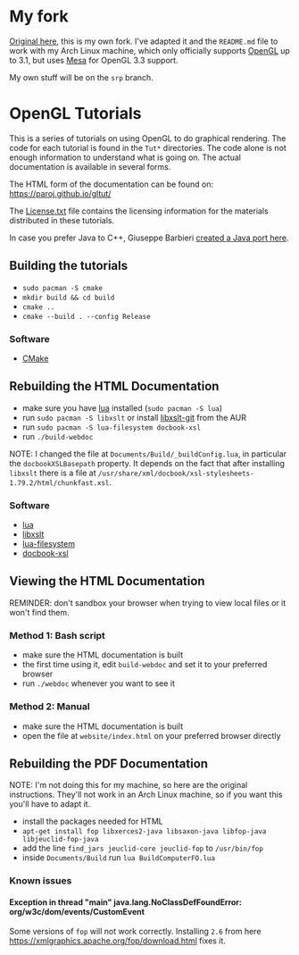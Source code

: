 # My fork

[Original here](https://github.com/paroj/gltut), this is my own fork. 
I've adapted it and the `README.md` file to work with my Arch Linux
machine, which only officially supports [OpenGL](https://wiki.archlinux.org/title/OpenGL)
up to 3.1, but uses [Mesa](https://archlinux.org/packages/extra/x86_64/mesa/) for OpenGL 3.3 support.

My own stuff will be on the `srp` branch.

# OpenGL Tutorials

This is a series of tutorials on using OpenGL to do graphical rendering.
The code for each tutorial is found in the `Tut*` directories. The code
alone is not enough information to understand what is going on. The actual
documentation is available in several forms.

The HTML form of the documentation can be found on: https://paroj.github.io/gltut/

The [License.txt](License.txt) file contains the licensing information for the materials distributed in these tutorials.

In case you prefer Java to C++, Giuseppe Barbieri [created a Java port here](https://github.com/elect86/modern-jogl-examples).

## Building the tutorials

- `sudo pacman -S cmake`
- `mkdir build && cd build`
- `cmake ..`
- `cmake --build . --config Release`

### Software

- [CMake](https://archlinux.org/packages/extra/x86_64/cmake/)

## Rebuilding the HTML Documentation

- make sure you have [lua](https://wiki.archlinux.org/title/Lua) installed (`sudo pacman -S lua`)
- run `sudo pacman -S libxslt` or install [libxslt-git](https://aur.archlinux.org/packages/libxslt-git) from the AUR
- run `sudo pacman -S lua-filesystem docbook-xsl`
- run `./build-webdoc`

NOTE: I changed the file at `Documents/Build/_buildConfig.lua`, in particular
the `docbookXSLBasepath` property. It depends on the fact that after installing
`libxslt` there is a file at 
`/usr/share/xml/docbook/xsl-stylesheets-1.79.2/html/chunkfast.xsl`.

### Software

- [lua](https://archlinux.org/packages/extra/x86_64/lua/)
- [libxslt](https://archlinux.org/packages/extra/x86_64/libxslt/)
- [lua-filesystem](https://archlinux.org/packages/community/x86_64/lua-filesystem/)
- [docbook-xsl](https://archlinux.org/packages/extra/any/docbook-xsl/)

## Viewing the HTML Documentation

REMINDER: don't sandbox your browser when trying to view local files or it won't find them.

### Method 1: Bash script

- make sure the HTML documentation is built
- the first time using it, edit `build-webdoc` and set it to your preferred browser
- run `./webdoc` whenever you want to see it

### Method 2: Manual

- make sure the HTML documentation is built
- open the file at `website/index.html` on your preferred browser directly

## Rebuilding the PDF Documentation

NOTE: I'm not doing this for my machine, so here are the original
instructions. They'll not work in an Arch Linux machine, so if you
want this you'll have to adapt it.

- install the packages needed for HTML
- `apt-get install fop libxerces2-java libsaxon-java libfop-java libjeuclid-fop-java`
- add the line `find_jars jeuclid-core jeuclid-fop` to `/usr/bin/fop`
- inside `Documents/Build` run `lua BuildComputerFO.lua`

### Known issues

#### Exception in thread "main" java.lang.NoClassDefFoundError: org/w3c/dom/events/CustomEvent
Some versions of `fop` will not work correctly.
Installing `2.6` from here https://xmlgraphics.apache.org/fop/download.html fixes it.
